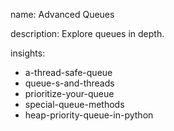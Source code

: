 name: Advanced Queues

description: Explore queues in depth.

insights:

- a-thread-safe-queue
- queue-s-and-threads
- prioritize-your-queue
- special-queue-methods
- heap-priority-queue-in-python
